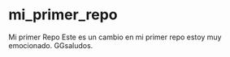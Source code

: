 # mi_primer_repo
Mi primer Repo
Este es un cambio en mi primer repo estoy muy emocionado. GGsaludos.